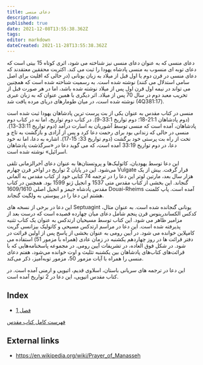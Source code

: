 ```yaml
---
title: دعای منسی
description: 
published: true
date: 2021-12-08T13:55:38.362Z
tags: 
editor: markdown
dateCreated: 2021-11-28T13:55:38.362Z
---
```


دعای منسی که به عنوان دعای منسی نیز شناخته می شود، اثری کوتاه 15 بیتی است که دعای توبه ای منسوب به منسی پادشاه یهودا را ثبت می کند. اکثریت محققین معتقدند که دعای منسی در قرن دوم یا اول قبل از میلاد به زبان یونانی (در حالی که اقلیت برای اصل سامی استدلال می کنند) نوشته شده است. به رسمیت شناخته شده است که همچنین می تواند در نیمه اول قرن اول پس از میلاد نوشته شده باشد، اما در هر صورت قبل از تخریب معبد دوم در سال 70 پس از میلاد. اثر دیگری با همین عنوان که به زبان عبری نوشته شده است، در میان طومارهای دریای مرده یافت شد (4Q381:17).

منسی در کتاب مقدس به عنوان یکی از بت پرست ترین پادشاهان یهودا ثبت شده است (دوم پادشاهان 21:1-18؛ دوم تواریخ 33:1-9). در کتاب دوم تواریخ، اما نه در کتاب دوم پادشاهان، آمده است که منسی توسط آشوریان به اسارت درآمد (دوم تواریخ 33:11-13). منسی در حالی که زندانی بود برای رحمت دعا کرد و پس از آزادی و بازگشت به تاج و تخت از راه بت پرستی خود برگشت (دوم تواریخ 33: 15-17). اشاره به دعا، اما نه خود دعا، در دوم تواریخ 33:19 آمده است، که می گوید دعا در «سرگذشت پادشاهان اسرائیل» نوشته شده است.

این دعا توسط یهودیان، کاتولیک‌ها و پروتستان‌ها به عنوان دعای آخرالزمانی تلقی می‌شود. این در پایان 2 تواریخ در اواخر قرن چهارم Vulgate قرار گرفت. بیش از یک هزار سال بعد، مارتین لوتر این دعا را در ترجمه 74 کتابی خود از کتاب مقدس به آلمانی گنجاند. این بخشی از کتاب مقدس متی 1537 و انجیل ژنو 1599 بود. همچنین در کتاب مقدس پادشاه جیمز و انجیل اصلی 1609/1610 Douai-Rheims آمده است. پاپ کلمنت هشتم این دعا را در پیوستی به ولگیت گنجاند.

این دعا در برخی از نسخه های Septuagint یونانی گنجانده شده است. به عنوان مثال، کدکس الکساندرینوس قرن پنجم شامل دعای میان چهارده قصیده است که درست بعد از مزامیر ظاهر می شود. این کتاب توسط مسیحیان ارتدکس به عنوان یک کتاب تثنیه پذیرفته شده است. این دعا در مراسم ارتدکس مسیحی و کاتولیک بیزانسی گریت کامپلاین خوانده می شود. در آیین رومی به عنوان بخشی از پاسخ پس از اولین قرائت در دفتر قرائت ها در روز چهاردهم یکشنبه در زمان عادی (همراه با مزمور 51) استفاده می شود. در شکل فوق العاده، در تشریفات آیین رومی. در مجموعه پاسخنامه‌هایی که با قرائت‌های کتاب‌های پادشاهان بین یکشنبه تثلیث و اوت خوانده می‌شود، هفتم دعای منسی را همراه با آیات مزمور 50، مزمور توبه‌آمیز، ذکر می‌کند.

این دعا در ترجمه های سریانی باستان، اسلاوی قدیم، اتیوپی و ارمنی آمده است. در کتاب مقدس اتیوپی، این دعا در 2 تواریخ آمده است. 

## Index

- [فصل 1](/fa/Bible/Prayer_of_Manesseh/1)



[فهرست کامل کتاب مقدس](/fa/index/bible)


## External links

- https://en.wikipedia.org/wiki/Prayer_of_Manasseh